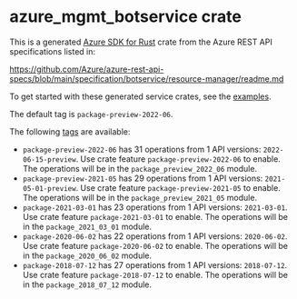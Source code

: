 # azure_mgmt_botservice crate

This is a generated [Azure SDK for Rust](https://github.com/Azure/azure-sdk-for-rust) crate from the Azure REST API specifications listed in:

https://github.com/Azure/azure-rest-api-specs/blob/main/specification/botservice/resource-manager/readme.md

To get started with these generated service crates, see the [examples](https://github.com/Azure/azure-sdk-for-rust/blob/main/services/README.md#examples).

The default tag is `package-preview-2022-06`.

The following [tags](https://github.com/Azure/azure-sdk-for-rust/blob/main/services/tags.md) are available:

- `package-preview-2022-06` has 31 operations from 1 API versions: `2022-06-15-preview`. Use crate feature `package-preview-2022-06` to enable. The operations will be in the `package_preview_2022_06` module.
- `package-preview-2021-05` has 29 operations from 1 API versions: `2021-05-01-preview`. Use crate feature `package-preview-2021-05` to enable. The operations will be in the `package_preview_2021_05` module.
- `package-2021-03-01` has 23 operations from 1 API versions: `2021-03-01`. Use crate feature `package-2021-03-01` to enable. The operations will be in the `package_2021_03_01` module.
- `package-2020-06-02` has 22 operations from 1 API versions: `2020-06-02`. Use crate feature `package-2020-06-02` to enable. The operations will be in the `package_2020_06_02` module.
- `package-2018-07-12` has 27 operations from 1 API versions: `2018-07-12`. Use crate feature `package-2018-07-12` to enable. The operations will be in the `package_2018_07_12` module.